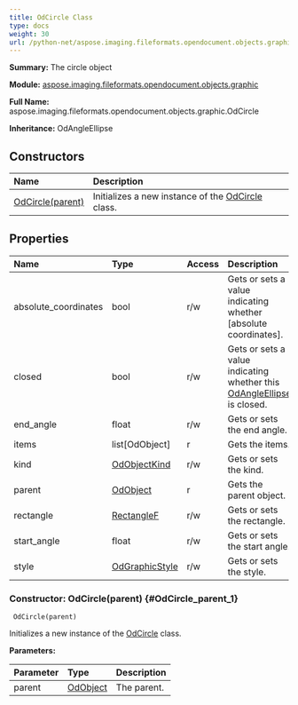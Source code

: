 ```yaml
---
title: OdCircle Class
type: docs
weight: 30
url: /python-net/aspose.imaging.fileformats.opendocument.objects.graphic/odcircle/
---
```


**Summary:** The circle object

**Module:** [aspose.imaging.fileformats.opendocument.objects.graphic](/imaging/python-net/aspose.imaging.fileformats.opendocument.objects.graphic/)

**Full Name:** aspose.imaging.fileformats.opendocument.objects.graphic.OdCircle

**Inheritance:** OdAngleEllipse

## **Constructors**
| **Name** | **Description** |
| :- | :- |
| [OdCircle(parent)](#OdCircle_parent_1) | Initializes a new instance of the [OdCircle](/imaging/python-net/aspose.imaging.fileformats.opendocument.objects.graphic/odcircle/) class. |
## **Properties**
| **Name** | **Type** | **Access** | **Description** |
| :- | :- | :- | :- |
| absolute_coordinates | bool | r/w | Gets or sets a value indicating whether [absolute coordinates]. |
| closed | bool | r/w | Gets or sets a value indicating whether this [OdAngleEllipse](/imaging/python-net/aspose.imaging.fileformats.opendocument.objects.graphic/odangleellipse/) is closed. |
| end_angle | float | r/w | Gets or sets the end angle. |
| items | list[OdObject] | r | Gets the items. |
| kind | [OdObjectKind](/imaging/python-net/aspose.imaging.fileformats.opendocument.enums/odobjectkind/) | r/w | Gets or sets the kind. |
| parent | [OdObject](/imaging/python-net/aspose.imaging.fileformats.opendocument/odobject) | r | Gets the parent object. |
| rectangle | [RectangleF](/imaging/python-net/aspose.imaging/rectanglef) | r/w | Gets or sets the rectangle. |
| start_angle | float | r/w | Gets or sets the start angle. |
| style | [OdGraphicStyle](/imaging/python-net/aspose.imaging.fileformats.opendocument.objects/odgraphicstyle) | r/w | Gets or sets the style. |


### Constructor: OdCircle(parent) {#OdCircle_parent_1}


```
 OdCircle(parent) 
```

Initializes a new instance of the [OdCircle](/imaging/python-net/aspose.imaging.fileformats.opendocument.objects.graphic/odcircle/) class.

**Parameters:**

| Parameter | Type | Description |
| :- | :- | :- |
| parent | [OdObject](/imaging/python-net/aspose.imaging.fileformats.opendocument/odobject) | The parent. |

